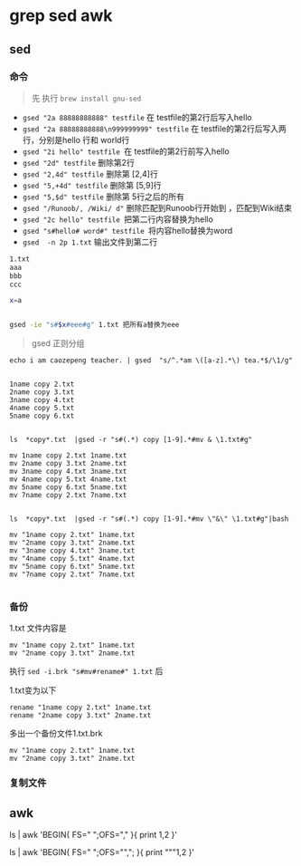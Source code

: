 # grep sed awk

## sed

### 命令
> 先 执行   `brew install gnu-sed `
- `gsed "2a 88888888888" testfile` 在 testfile的第2行后写入hello
- `gsed "2a 88888888888\n999999999" testfile` 在 testfile的第2行后写入两行，分别是hello 行和 world行
- `gsed "2i hello" testfile `在 testfile的第2行前写入hello
- `gsed "2d" testfile` 删除第2行
- `gsed "2,4d" testfile` 删除第 [2,4]行
- `gsed "5,+4d" testfile` 删除第 [5,9]行
- `gsed "5,$d" testfile` 删除第 5行之后的所有
- `gsed "/Runoob/, /Wiki/ d"` 删除匹配到Runoob行开始到 ，匹配到Wiki结束
- `gsed "2c hello" testfile `把第二行内容替换为hello
- `gsed "s#hello# word#" testfile `将内容hello替换为word
- `gsed  -n 2p 1.txt` 输出文件到第二行
```sh
1.txt
aaa
bbb
ccc

x=a


gsed -ie "s#$x#eee#g" 1.txt 把所有a替换为eee

```
> gsed 正则分组
```
echo i am caozepeng teacher. | gsed  "s/^.*am \([a-z].*\) tea.*$/\1/g" 
```

```

1name copy 2.txt 
2name copy 3.txt
3name copy 4.txt 
4name copy 5.txt
5name copy 6.txt


ls  *copy*.txt  |gsed -r "s#(.*) copy [1-9].*#mv & \1.txt#g"

mv 1name copy 2.txt 1name.txt
mv 2name copy 3.txt 2name.txt
mv 3name copy 4.txt 3name.txt
mv 4name copy 5.txt 4name.txt
mv 5name copy 6.txt 5name.txt
mv 7name copy 2.txt 7name.txt


ls  *copy*.txt  |gsed -r "s#(.*) copy [1-9].*#mv \"&\" \1.txt#g"|bash

mv "1name copy 2.txt" 1name.txt
mv "2name copy 3.txt" 2name.txt
mv "3name copy 4.txt" 3name.txt
mv "4name copy 5.txt" 4name.txt
mv "5name copy 6.txt" 5name.txt
mv "7name copy 2.txt" 7name.txt


```

### 备份
1.txt 文件内容是
```
mv "1name copy 2.txt" 1name.txt
mv "2name copy 3.txt" 2name.txt
```
执行    `sed -i.brk "s#mv#rename#" 1.txt` 后

1.txt变为以下
```
rename "1name copy 2.txt" 1name.txt
rename "2name copy 3.txt" 2name.txt
```
多出一个备份文件1.txt.brk
```
mv "1name copy 2.txt" 1name.txt
mv "2name copy 3.txt" 2name.txt
```
### 复制文件



## awk

ls | awk 'BEGIN{ FS=" ";OFS="," }{ print $1,$2 }' 


ls | awk 'BEGIN{ FS=" ";OFS="\","; }{ print "\""$1,$2 }' 